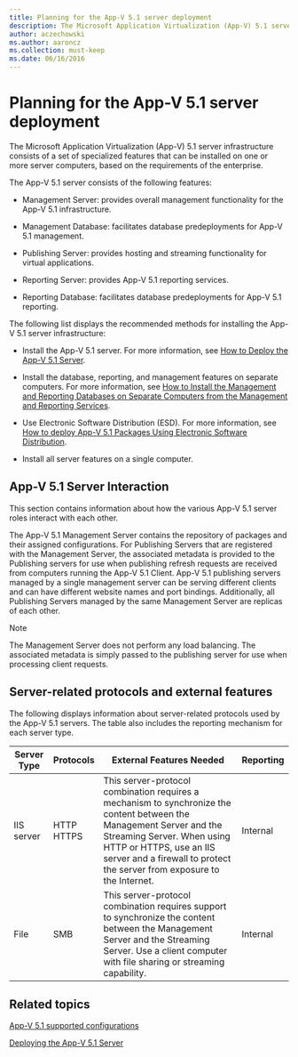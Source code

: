```yaml
---
title: Planning for the App-V 5.1 server deployment
description: The Microsoft Application Virtualization (App-V) 5.1 server infrastructure consists of a set of specialized features that can be installed on one or more server computers, based on the requirements of the enterprise.
author: aczechowski
ms.author: aaroncz
ms.collection: must-keep
ms.date: 06/16/2016
---
```


# Planning for the App-V 5.1 server deployment

The Microsoft Application Virtualization (App-V) 5.1 server infrastructure consists of a set of specialized features that can be installed on one or more server computers, based on the requirements of the enterprise.

The App-V 5.1 server consists of the following features:

- Management Server: provides overall management functionality for the App-V 5.1 infrastructure.

- Management Database: facilitates database predeployments for App-V 5.1 management.

- Publishing Server: provides hosting and streaming functionality for virtual applications.

- Reporting Server: provides App-V 5.1 reporting services.

- Reporting Database: facilitates database predeployments for App-V 5.1 reporting.

The following list displays the recommended methods for installing the App-V 5.1 server infrastructure:

- Install the App-V 5.1 server. For more information, see [How to Deploy the App-V 5.1 Server](how-to-deploy-the-app-v-51-server.md).

- Install the database, reporting, and management features on separate computers. For more information, see [How to Install the Management and Reporting Databases on Separate Computers from the Management and Reporting Services](how-to-install-the-management-and-reporting-databases-on-separate-computers-from-the-management-and-reporting-services51.md).

- Use Electronic Software Distribution (ESD). For more information, see [How to deploy App-V 5.1 Packages Using Electronic Software Distribution](how-to-deploy-app-v-51-packages-using-electronic-software-distribution.md).

- Install all server features on a single computer.

## <a href="" id="---------app-v-5-1-server-interaction"></a> App-V 5.1 Server Interaction

This section contains information about how the various App-V 5.1 server roles interact with each other.

The App-V 5.1 Management Server contains the repository of packages and their assigned configurations. For Publishing Servers that are registered with the Management Server, the associated metadata is provided to the Publishing servers for use when publishing refresh requests are received from computers running the App-V 5.1 Client. App-V 5.1 publishing servers managed by a single management server can be serving different clients and can have different website names and port bindings. Additionally, all Publishing Servers managed by the same Management Server are replicas of each other.

> [!NOTE]
> The Management Server does not perform any load balancing. The associated metadata is simply passed to the publishing server for use when processing client requests.

## Server-related protocols and external features

The following displays information about server-related protocols used by the App-V 5.1 servers. The table also includes the reporting mechanism for each server type.

| Server Type | Protocols | External Features Needed | Reporting |
|--|--|--|--|
| IIS server | HTTP<br>HTTPS | This server-protocol combination requires a mechanism to synchronize the content between the Management Server and the Streaming Server. When using HTTP or HTTPS, use an IIS server and a firewall to protect the server from exposure to the Internet. | Internal |
| File | SMB | This server-protocol combination requires support to synchronize the content between the Management Server and the Streaming Server. Use a client computer with file sharing or streaming capability. | Internal |

## Related topics

[App-V 5.1 supported configurations](app-v-51-supported-configurations.md)

[Deploying the App-V 5.1 Server](deploying-the-app-v-51-server.md)
